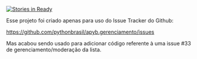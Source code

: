 [![Stories in Ready](https://badge.waffle.io/pythonbrasil/apyb.gerenciamento.png?label=ready&title=Ready)](http://waffle.io/pythonbrasil/apyb.gerenciamento)

Esse projeto foi criado apenas para uso do Issue Tracker do Github:

https://github.com/pythonbrasil/apyb.gerenciamento/issues

Mas acabou sendo usado para adicionar código referente à uma issue #33
de gerenciamento/moderação da lista.
